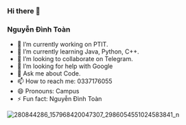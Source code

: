 ### Hi there 👋
### Nguyễn Đình Toàn
- 🔭 I’m currently working on PTIT.
- 🌱 I’m currently learning Java, Python, C++.
- 👯 I’m looking to collaborate on Telegram.
- 🤔 I’m looking for help with Google
- 💬 Ask me about Code.
- 📫 How to reach me: 0337176055
- 😄 Pronouns: Campus
- ⚡ Fun fact: Nguyễn Đình Toàn


![280844286_157968420047307_2986054551024583841_n](https://user-images.githubusercontent.com/108795111/194385888-6808fc38-d70e-40b6-8557-d07fcbe741fa.jpg)
<!--
**Campus-is-me/Campus-is-me** is a ✨ _special_ ✨ repository because its `README.md` (this file) appears on your GitHub profile.

Here are some ideas to get you started:

- 🔭 I’m currently working on ...
- 🌱 I’m currently learning ...
- 👯 I’m looking to collaborate on ...
- 🤔 I’m looking for help with ...
- 💬 Ask me about ...
- 📫 How to reach me: ...
- 😄 Pronouns: ...
- ⚡ Fun fact: ...
-->
